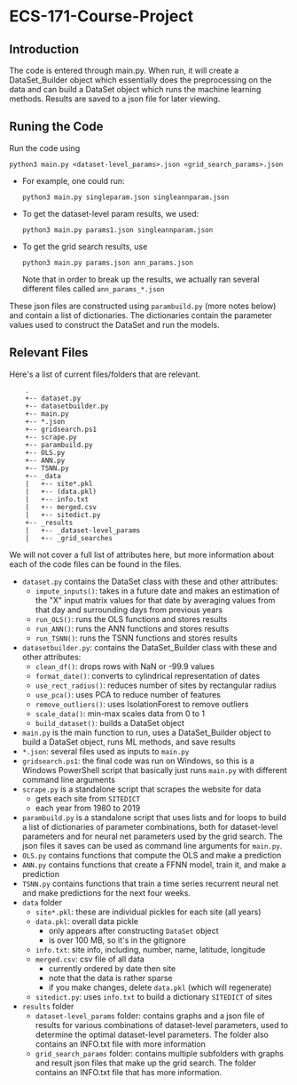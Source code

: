 # ECS-171-Course-Project

## Introduction

The code is entered through main.py. When run, it will create a DataSet_Builder
object which essentially does the preprocessing on the data and can build a
DataSet object which runs the machine learning methods. Results are saved to a
json file for later viewing.

## Runing the Code

Run the code using

`python3 main.py <dataset-level_params>.json <grid_search_params>.json`

* For example, one could run:

    `python3 main.py singleparam.json singleannparam.json`

* To get the dataset-level param results, we used:

    `python3 main.py params1.json singleannparam.json`

* To get the grid search results, use

    `python3 main.py params.json ann_params.json`

    Note that in order to break up the results, we actually ran several
    different files called `ann_params_*.json`


These json files are constructed using `parambuild.py` (more notes below) and
contain a list of dictionaries. The dictionaries contain the parameter values
used to construct the DataSet and run the models.


## Relevant Files

Here's a list of current files/folders that are relevant.
```
    .
    +-- dataset.py
    +-- datasetbuilder.py
    +-- main.py
    +-- *.json
    +-- gridsearch.ps1
    +-- scrape.py
    +-- parambuild.py
    +-- OLS.py
    +-- ANN.py
    +-- TSNN.py
    +-- _data
    |   +-- site*.pkl
    |   +-- (data.pkl)
    |   +-- info.txt
    |   +-- merged.csv
    |   +-- sitedict.py
    +-- _results
    |   +-- _dataset-level_params
    |   +-- _grid_searches

```

We will not cover a full list of attributes here, but more information about
each of the code files can be found in the files.

* `dataset.py` contains the DataSet class with these and other attributes:
    * `impute_inputs()`: takes in a future date and makes an estimation of
    the "X" input matrix values for that date by averaging values from that
    day and surrounding days from previous years
    * `run_OLS()`: runs the OLS functions and stores results
    * `run_ANN()`: runs the ANN functions and stores results
    * `run_TSNN()`: runs the TSNN functions and stores results
* `datasetbuilder.py`: contains the DataSet_Builder class with these and other
attributes:
    * `clean_df()`: drops rows with NaN or -99.9 values
    * `format_date()`: converts to cylindrical representation of dates
    * `use_rect_radius()`: reduces number of sites by rectangular radius
    * `use_pca()`: uses PCA to reduce number of features
    * `remove_outliers()`: uses IsolationForest to remove outliers
    * `scale_data()`: min-max scales data from 0 to 1
    * `build_dataset()`: builds a DataSet object
* `main.py` is the main function to run, uses a DataSet_Builder object to build
a DataSet object, runs ML methods, and save results
* `*.json`: several files used as inputs to `main.py`
* `gridsearch.ps1`: the final code was run on Windows, so this is a Windows
PowerShell script that basically just runs `main.py` with different command
line arguments
* `scrape.py` is a standalone script that scrapes the website for data
    * gets each site from `SITEDICT`
    * each year from 1980 to 2019
* `parambuild.py` is a standalone script that uses lists and for loops to build
a list of dictionaries of parameter combinations, both for dataset-level
parameters and for neural net parameters used by the grid search. The json files
it saves can be used as command line arguments for `main.py`.
* `OLS.py` contains functions that compute the OLS and make a prediction
* `ANN.py` contains functions that create a FFNN model, train it, and make a
prediction
* `TSNN.py` contains functions that train a time series recurrent neural net
and make predictions for the next four weeks.
* `data` folder
    * `site*.pkl`: these are individual pickles for each site (all years)
    * `data.pkl`: overall data pickle
        * only appears after constructing `DataSet` object
        * is over 100 MB, so it's in the gitignore
    * `info.txt`: site info, including, number, name, latitude, longitude
    * `merged.csv`: csv file of all data
        * currently ordered by date then site
        * note that the data is rather sparse
        * if you make changes, delete `data.pkl` (which will regenerate)
    * `sitedict.py`: uses `info.txt` to build a dictionary `SITEDICT` of sites
* `results` folder
    * `dataset-level_params` folder: contains graphs and a json file of results
    for various combinations of dataset-level parameters, used to determine the
    optimal dataset-level parameters. The folder also contains an INFO.txt file
    with more information
    * `grid_search_params` folder: contains multiple subfolders with graphs and
    result json files that make up the grid search. The folder contains an
    INFO.txt file that has more information.
